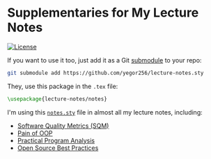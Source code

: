 # Supplementaries for My Lecture Notes

[![License](https://img.shields.io/badge/license-MIT-green.svg)](https://github.com/yegor256/lecture-notes.sty/blob/master/LICENSE.txt)

If you want to use it too, just add it as a Git [submodule][submodule]
to your repo:

```bash
git submodule add https://github.com/yegor256/lecture-notes.sty
```

They, use this package in the `.tex` file:

```tex
\usepackage{lecture-notes/notes}
```

I'm using this [`notes.sty`][sty] file in almost all
my lecture notes, including:

* [Software Quality Metrics (SQM)](https://github.com/yegor256/sqm)
* [Pain of OOP](https://github.com/yegor256/sqm)
* [Practical Program Analysis](https://github.com/yegor256/ppa)
* [Open Source Best Practices](https://github.com/yegor256/osbp)

[sty]: https://raw.githubusercontent.com/yegor256/lecture-notes/refs/heads/master/notes.sty
[submodule]: https://git-scm.com/book/en/v2/Git-Tools-Submodules
